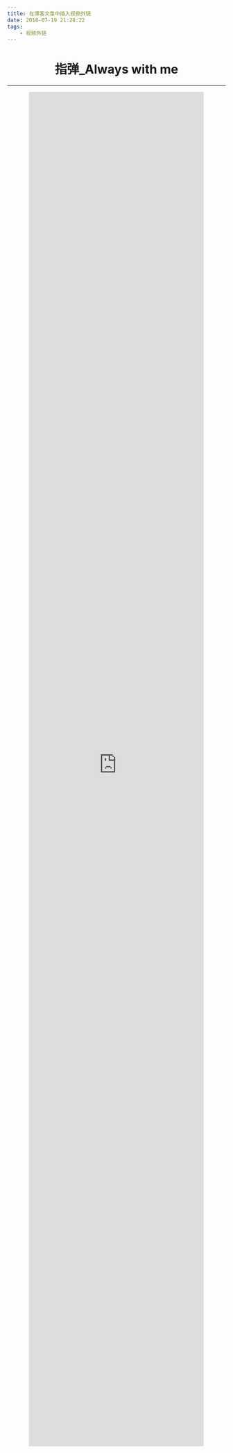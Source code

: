 ```yaml
---
title: 在博客文章中插入视频外链
date: 2018-07-19 21:28:22
tags:
	- 视频外链
---
```




<center><h1>指弹_Always with me</h1></center>
<hr/>
<center>
<div class="video-container">
<iframe height="80%" width="80%" src="http://player.youku.com/embed/XMjQ4MDQyNTQ0MA==" 
	frameborder=0 allowfullscreen>
</iframe>
</div>
</center>